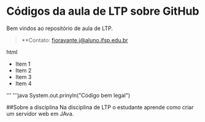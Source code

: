 # Códigos da aula de LTP sobre GitHub
Bem vindos ao repositório de aula de LTP.

>**Contato: fioravante.j@aluno.ifsp.edu.br
>
html
<div>
  <ul>
    <li>Item 1 </li> <li>Item 2</li> <li>Item 3</li> <li>Item 4 </li>
  </ul>
</div>
'''
'''java
System.out.prinyln("Código bem legal")

##Sobre a disciplina
Na disciplina de LTP o estudante aprende como criar um servidor web em JAva.
